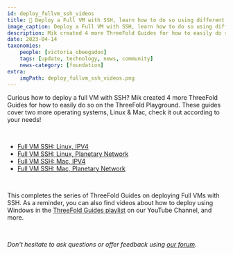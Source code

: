 ```yaml
---
id: deploy_fullvm_ssh_videos
title: 🎥 Deploy a Full VM with SSH, learn how to do so using different OSs
image_caption: Deploy a Full VM with SSH, learn how to do so using different OSs
description: Mik created 4 more ThreeFold Guides for how to easily do so on the ThreeFold Playground.
date: 2023-04-14
taxonomies:
    people: [victoria_obeegadoo]
    tags: [update, technology, news, community]
    news-category: [foundation]
extra:
    imgPath: deploy_fullvm_ssh_videos.png
---
```


Curious how to deploy a full VM with SSH? Mik created 4 more ThreeFold Guides for how to easily do so on the ThreeFold Playground. These guides cover two more operating systems, Linux & Mac, check it out according to your needs!

<br/>

- [Full VM SSH: Linux, IPV4](https://www.youtube.com/watch?v=WRHlzv-jpbo&list=PLTGQlepPqwUV0IA8BjDFetyjPD4XqVb6K&index=12&pp=gAQBiAQB)
 - [Full VM SSH: Linux, Planetary Network](https://www.youtube.com/watch?v=146vFBXr5pM&list=PLTGQlepPqwUV0IA8BjDFetyjPD4XqVb6K&index=13&pp=gAQBiAQB)
 - [Full VM SSH: Mac, IPV4](https://www.youtube.com/watch?v=lICN-XXtt0A&list=PLTGQlepPqwUV0IA8BjDFetyjPD4XqVb6K&index=14&pp=gAQBiAQB)
 - [Full VM SSH: Mac, Planetary Network](https://www.youtube.com/watch?v=_7Lem9Y5jCQ&list=PLTGQlepPqwUV0IA8BjDFetyjPD4XqVb6K&index=15&pp=gAQBiAQB)
 
 <br/>
 
 This completes the series of ThreeFold Guides on deploying Full VMs with SSH. As a reminder, you can also find videos about how to deploy using Windows in the [ThreeFold Guides playlist](https://www.youtube.com/playlist?list=PLTGQlepPqwUV0IA8BjDFetyjPD4XqVb6K) on our YouTube Channel, and more. 

<br/>

_Don't hesitate to ask questions or offer feedback using [our forum](https://forum.threefold.io/)._